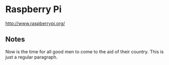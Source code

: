 Raspberry Pi
====================

http://www.raspberrypi.org/


Notes
---------------------

Now is the time for all good men to come to
the aid of their country. This is just a
regular paragraph.

